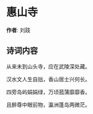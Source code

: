 # 惠山寺

**作者**: 刘跂

## 诗词内容

从来未到山头寺，应在武陵深处藏。

汉水文人生自拙，香山居士兴何长。

四旁岛屿娟娟绿，万顷菰蒲靡靡香。

且醉尊中眼前物，瀛洲蓬岛两微茫。

